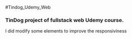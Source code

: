 #Tindog_Udemy_Web

<h3>TinDog project of fullstack web Udemy course.</h3>

<p>I did modify some elements to improve the responsiviness</p>
